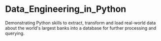 # Data_Engineering_in_Python
Demonstrating Python skills to extract, transform and load real-world data about the world's largest banks into a database for further processing and querying.
